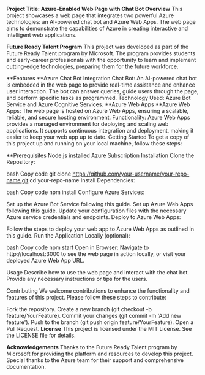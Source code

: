 **Project Title: Azure-Enabled Web Page with Chat Bot
Overview**
This project showcases a web page that integrates two powerful Azure technologies: an AI-powered chat bot and Azure Web Apps. The web page aims to demonstrate the capabilities of Azure in creating interactive and intelligent web applications.

**Future Ready Talent Program**
This project was developed as part of the Future Ready Talent program by Microsoft. The program provides students and early-career professionals with the opportunity to learn and implement cutting-edge technologies, preparing them for the future workforce.

**Features
**Azure Chat Bot Integration
Chat Bot: An AI-powered chat bot is embedded in the web page to provide real-time assistance and enhance user interaction. The bot can answer queries, guide users through the page, and perform specific tasks as programmed.
Technology Used: Azure Bot Service and Azure Cognitive Services.
**Azure Web Apps
**Azure Web Apps: The web page is hosted on Azure Web Apps, ensuring a scalable, reliable, and secure hosting environment.
Functionality: Azure Web Apps provides a managed environment for deploying and scaling web applications. It supports continuous integration and deployment, making it easier to keep your web app up to date.
Getting Started
To get a copy of this project up and running on your local machine, follow these steps:

**Prerequisites
Node.js installed
Azure Subscription
Installation
Clone the Repository:

bash
Copy code
git clone https://github.com/your-username/your-repo-name.git
cd your-repo-name
Install Dependencies:

bash
Copy code
npm install
Configure Azure Services:

Set up the Azure Bot Service following this guide.
Set up Azure Web Apps following this guide.
Update your configuration files with the necessary Azure service credentials and endpoints.
Deploy to Azure Web Apps:

Follow the steps to deploy your web app to Azure Web Apps as outlined in this guide.
Run the Application Locally (optional):

bash
Copy code
npm start
Open in Browser:
Navigate to http://localhost:3000 to see the web page in action locally, or visit your deployed Azure Web App URL.

Usage
Describe how to use the web page and interact with the chat bot. Provide any necessary instructions or tips for the users.

Contributing
We welcome contributions to enhance the functionality and features of this project. Please follow these steps to contribute:

Fork the repository.
Create a new branch (git checkout -b feature/YourFeature).
Commit your changes (git commit -m 'Add new feature').
Push to the branch (git push origin feature/YourFeature).
Open a Pull Request.
**License**
This project is licensed under the MIT License. See the LICENSE file for details.

**Acknowledgements**
Thanks to the Future Ready Talent program by Microsoft for providing the platform and resources to develop this project.
Special thanks to the Azure team for their support and comprehensive documentation.
